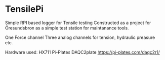 # TensilePi
Simple RPI based logger for Tensile testing
Constructed as a project for Öresundsbron as a simple test station for maintanance tools. 

One Force channel
Three analog channels for tension, hydraulic preasure etc.

Hardware used:
HX711
Pi-Plates DAQC2plate https://pi-plates.com/daqc2r1/
